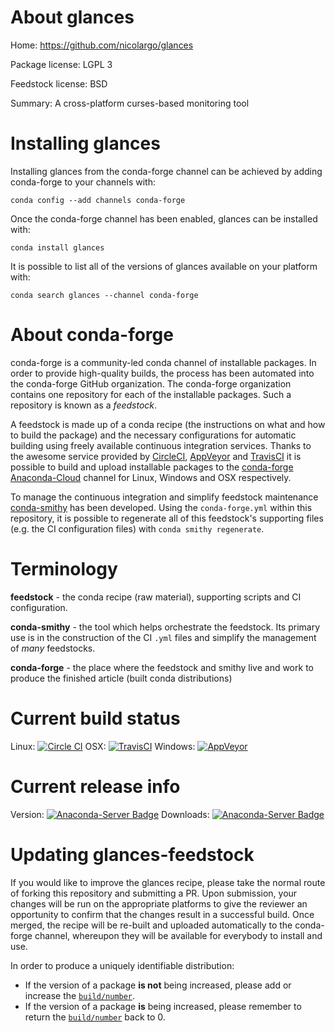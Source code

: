 About glances
=============

Home: https://github.com/nicolargo/glances

Package license: LGPL 3

Feedstock license: BSD

Summary: A cross-platform curses-based monitoring tool



Installing glances
==================

Installing glances from the conda-forge channel can be achieved by adding conda-forge to your channels with:

```
conda config --add channels conda-forge
```

Once the conda-forge channel has been enabled, glances can be installed with:

```
conda install glances
```

It is possible to list all of the versions of glances available on your platform with:

```
conda search glances --channel conda-forge
```


About conda-forge
=================

conda-forge is a community-led conda channel of installable packages.
In order to provide high-quality builds, the process has been automated into the
conda-forge GitHub organization. The conda-forge organization contains one repository 
for each of the installable packages. Such a repository is known as a *feedstock*.

A feedstock is made up of a conda recipe (the instructions on what and how to build
the package) and the necessary configurations for automatic building using freely
available continuous integration services. Thanks to the awesome service provided by
[CircleCI](https://circleci.com/), [AppVeyor](http://www.appveyor.com/)
and [TravisCI](https://travis-ci.org/) it is possible to build and upload installable
packages to the [conda-forge](https://anaconda.org/conda-forge)
[Anaconda-Cloud](http://docs.anaconda.org/) channel for Linux, Windows and OSX respectively.

To manage the continuous integration and simplify feedstock maintenance
[conda-smithy](http://github.com/conda-forge/conda-smithy) has been developed.
Using the ``conda-forge.yml`` within this repository, it is possible to regenerate all of
this feedstock's supporting files (e.g. the CI configuration files) with ``conda smithy regenerate``.


Terminology
===========

**feedstock** - the conda recipe (raw material), supporting scripts and CI configuration.

**conda-smithy** - the tool which helps orchestrate the feedstock.
                   Its primary use is in the construction of the CI ``.yml`` files
                   and simplify the management of *many* feedstocks.

**conda-forge** - the place where the feedstock and smithy live and work to
                  produce the finished article (built conda distributions)

Current build status
====================
Linux: [![Circle CI](https://circleci.com/gh/conda-forge/glances-feedstock.svg?style=svg)](https://circleci.com/gh/conda-forge/glances-feedstock)
OSX: [![TravisCI](https://travis-ci.org/conda-forge/glances-feedstock.svg?branch=master)](https://travis-ci.org/conda-forge/glances-feedstock) 
Windows: [![AppVeyor](https://ci.appveyor.com/api/projects/status/github/conda-forge/glances-feedstock?svg=True)](https://ci.appveyor.com/project/conda-forge/glances-feedstock/branch/master)

Current release info
====================
Version: [![Anaconda-Server Badge](https://anaconda.org/conda-forge/glances/badges/version.svg)](https://anaconda.org/conda-forge/glances)
Downloads: [![Anaconda-Server Badge](https://anaconda.org/conda-forge/glances/badges/downloads.svg)](https://anaconda.org/conda-forge/glances)


Updating glances-feedstock
==========================

If you would like to improve the glances recipe, please take the normal
route of forking this repository and submitting a PR. Upon submission, your changes will
be run on the appropriate platforms to give the reviewer an opportunity to confirm that the
changes result in a successful build. Once merged, the recipe will be re-built and uploaded
automatically to the conda-forge channel, whereupon they will be available for everybody to
install and use.

In order to produce a uniquely identifiable distribution:
 * If the version of a package **is not** being increased, please add or increase
   the [``build/number``](http://conda.pydata.org/docs/building/meta-yaml.html#build-number-and-string). 
 * If the version of a package **is** being increased, please remember to return
   the [``build/number``](http://conda.pydata.org/docs/building/meta-yaml.html#build-number-and-string)
   back to 0.
